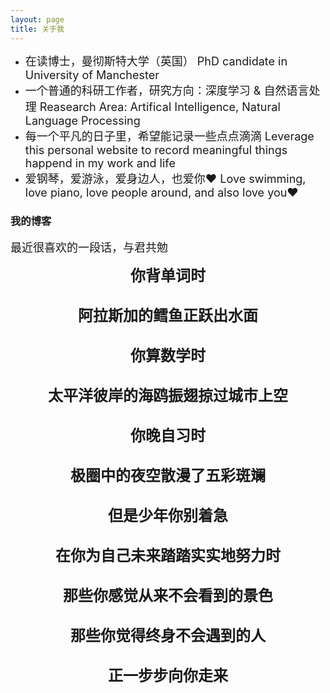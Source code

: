 ```yaml
---
layout: page
title: 关于我 
---
```


* <font size="4">在读博士，曼彻斯特大学（英国） PhD candidate in University of Manchester</font>            
* <font size="4">一个普通的科研工作者，研究方向：深度学习 & 自然语言处理  Reasearch Area: Artifical Intelligence, Natural Language Processing</font>              
* <font size="4">每一个平凡的日子里，希望能记录一些点点滴滴  Leverage this personal website to record meaningful things happend in my work and life</font>            
* <font size="4">爱钢琴，爱游泳，爱身边人，也爱你❤️  Love swimming, love piano, love people around, and also love you❤️</font>            

<p>



<html>


<h3> 我的博客 </h3>  
<font size="4">
最近很喜欢的一段话，与君共勉
  </font> 
<body background="https://github.com/jiaruncao/jiaruncao.github.io/blob/master/images/background.jpeg">
<p style="text-align:center;">          
<font size="5">               
<strong>你背单词时</strong><br />                    
<br />
<strong>阿拉斯加的鳕鱼正跃出水面</strong><br />                   
<br />
<strong>你算数学时</strong><br />     
<br />
<strong>太平洋彼岸的海鸥振翅掠过城市上空</strong><br />      
<br />
<strong>你晚自习时</strong><br />  
<br />
<strong>极圈中的夜空散漫了五彩斑斓</strong><br />      
<br />
<strong>但是少年你别着急</strong><br />      
<br />
<strong>在你为自己未来踏踏实实地努力时</strong><br />    
<br />
<strong>那些你感觉从来不会看到的景色</strong><br />     
<br />
<strong>那些你觉得终身不会遇到的人</strong><br />       
<br />
<strong>正一步步向你走来</strong><br />       
<br /> 
 </font> 
</p> 
</body>

</html>

